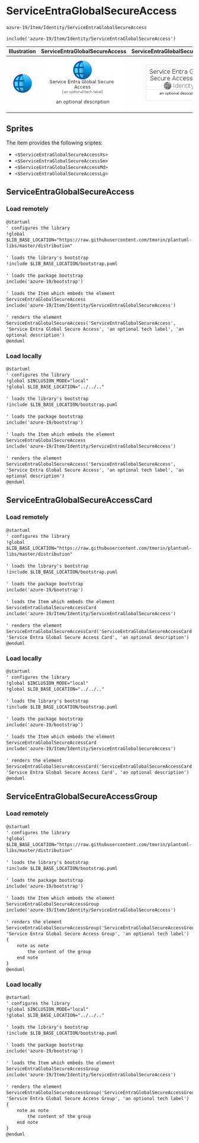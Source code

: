 # ServiceEntraGlobalSecureAccess


```text
azure-19/Item/Identity/ServiceEntraGlobalSecureAccess
```

```text
include('azure-19/Item/Identity/ServiceEntraGlobalSecureAccess')
```



| Illustration | ServiceEntraGlobalSecureAccess | ServiceEntraGlobalSecureAccessCard | ServiceEntraGlobalSecureAccessGroup |
| :---: | :---: | :---: | :---: |
| ![illustration for Illustration](../../../azure-19/Item/Identity/ServiceEntraGlobalSecureAccess.png) | ![illustration for ServiceEntraGlobalSecureAccess](../../../azure-19/Item/Identity/ServiceEntraGlobalSecureAccess.Local.png) | ![illustration for ServiceEntraGlobalSecureAccessCard](../../../azure-19/Item/Identity/ServiceEntraGlobalSecureAccessCard.Local.png) | ![illustration for ServiceEntraGlobalSecureAccessGroup](../../../azure-19/Item/Identity/ServiceEntraGlobalSecureAccessGroup.Local.png) |



## Sprites
The item provides the following sriptes:

- `<$ServiceEntraGlobalSecureAccessXs>`
- `<$ServiceEntraGlobalSecureAccessSm>`
- `<$ServiceEntraGlobalSecureAccessMd>`
- `<$ServiceEntraGlobalSecureAccessLg>`





## ServiceEntraGlobalSecureAccess

### Load remotely
```plantuml
@startuml
' configures the library
!global $LIB_BASE_LOCATION="https://raw.githubusercontent.com/tmorin/plantuml-libs/master/distribution"

' loads the library's bootstrap
!include $LIB_BASE_LOCATION/bootstrap.puml

' loads the package bootstrap
include('azure-19/bootstrap')

' loads the Item which embeds the element ServiceEntraGlobalSecureAccess
include('azure-19/Item/Identity/ServiceEntraGlobalSecureAccess')

' renders the element
ServiceEntraGlobalSecureAccess('ServiceEntraGlobalSecureAccess', 'Service Entra Global Secure Access', 'an optional tech label', 'an optional description')
@enduml
```

### Load locally
```plantuml
@startuml
' configures the library
!global $INCLUSION_MODE="local"
!global $LIB_BASE_LOCATION="../../.."

' loads the library's bootstrap
!include $LIB_BASE_LOCATION/bootstrap.puml

' loads the package bootstrap
include('azure-19/bootstrap')

' loads the Item which embeds the element ServiceEntraGlobalSecureAccess
include('azure-19/Item/Identity/ServiceEntraGlobalSecureAccess')

' renders the element
ServiceEntraGlobalSecureAccess('ServiceEntraGlobalSecureAccess', 'Service Entra Global Secure Access', 'an optional tech label', 'an optional description')
@enduml
```

## ServiceEntraGlobalSecureAccessCard

### Load remotely
```plantuml
@startuml
' configures the library
!global $LIB_BASE_LOCATION="https://raw.githubusercontent.com/tmorin/plantuml-libs/master/distribution"

' loads the library's bootstrap
!include $LIB_BASE_LOCATION/bootstrap.puml

' loads the package bootstrap
include('azure-19/bootstrap')

' loads the Item which embeds the element ServiceEntraGlobalSecureAccessCard
include('azure-19/Item/Identity/ServiceEntraGlobalSecureAccess')

' renders the element
ServiceEntraGlobalSecureAccessCard('ServiceEntraGlobalSecureAccessCard', 'Service Entra Global Secure Access Card', 'an optional description')
@enduml
```

### Load locally
```plantuml
@startuml
' configures the library
!global $INCLUSION_MODE="local"
!global $LIB_BASE_LOCATION="../../.."

' loads the library's bootstrap
!include $LIB_BASE_LOCATION/bootstrap.puml

' loads the package bootstrap
include('azure-19/bootstrap')

' loads the Item which embeds the element ServiceEntraGlobalSecureAccessCard
include('azure-19/Item/Identity/ServiceEntraGlobalSecureAccess')

' renders the element
ServiceEntraGlobalSecureAccessCard('ServiceEntraGlobalSecureAccessCard', 'Service Entra Global Secure Access Card', 'an optional description')
@enduml
```

## ServiceEntraGlobalSecureAccessGroup

### Load remotely
```plantuml
@startuml
' configures the library
!global $LIB_BASE_LOCATION="https://raw.githubusercontent.com/tmorin/plantuml-libs/master/distribution"

' loads the library's bootstrap
!include $LIB_BASE_LOCATION/bootstrap.puml

' loads the package bootstrap
include('azure-19/bootstrap')

' loads the Item which embeds the element ServiceEntraGlobalSecureAccessGroup
include('azure-19/Item/Identity/ServiceEntraGlobalSecureAccess')

' renders the element
ServiceEntraGlobalSecureAccessGroup('ServiceEntraGlobalSecureAccessGroup', 'Service Entra Global Secure Access Group', 'an optional tech label') {
    note as note
        the content of the group
    end note
}
@enduml
```

### Load locally
```plantuml
@startuml
' configures the library
!global $INCLUSION_MODE="local"
!global $LIB_BASE_LOCATION="../../.."

' loads the library's bootstrap
!include $LIB_BASE_LOCATION/bootstrap.puml

' loads the package bootstrap
include('azure-19/bootstrap')

' loads the Item which embeds the element ServiceEntraGlobalSecureAccessGroup
include('azure-19/Item/Identity/ServiceEntraGlobalSecureAccess')

' renders the element
ServiceEntraGlobalSecureAccessGroup('ServiceEntraGlobalSecureAccessGroup', 'Service Entra Global Secure Access Group', 'an optional tech label') {
    note as note
        the content of the group
    end note
}
@enduml
```

